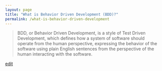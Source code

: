 ```yaml
---
layout: page
title: "What is Behavior Driven Development (BDD)?"
permalink: /what-is-behavior-driven-development
---
```


> BDD, or Behavior Driven Development, is a style of Test Driven Development, which defines how a system of software should operate from the human perspective, expressing the behavior of the software using plain English sentences from the perspective of the human interacting with the software.

<p class="edit-term"><a href="https://github.com/and-digital/tech-definitions/blob/master/definitions/testing/behavior-driven-development.md">edit</a></p>
